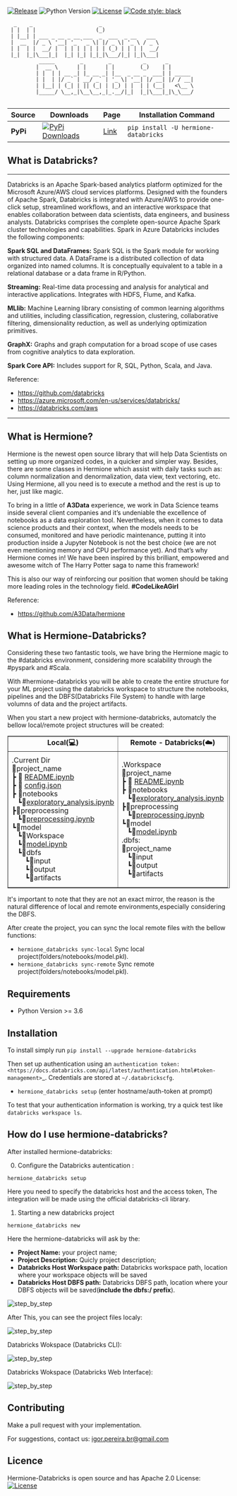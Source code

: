 [![Release](https://img.shields.io/github/v/release/igorpereirabr1/hermione_databricks)]((https://pypi.org/project/hermione-databricks/))
![Python Version](https://img.shields.io/badge/python-3.6%20|%203.7%20|%203.8-brightgreen.svg)
[![License](https://img.shields.io/badge/License-Apache%202.0-blue.svg)](https://opensource.org/licenses/Apache-2.0)
[![Code style: black](https://img.shields.io/badge/code%20style-black-000000.svg)](https://github.com/psf/black)

```
  _    _                     _                             
 | |  | |                   (_)                            
 | |__| | ___ _ __ _ __ ___  _  ___  _ __   ___            
 |  __  |/ _ \ '__| '_ ` _ \| |/ _ \| '_ \ / _ \           
 | |  | |  __/ |  | | | | | | | (_) | | | |  __/           
 |_|  |_|\___|_|  |_| |_| |_|_|\___/|_| |_|\___|         
          _____        _        _          _      _ 
         |  __ \      | |      | |        (_)    | |       
         | |  | | __ _| |_ __ _| |__  _ __ _  ___| | _____ 
         | |  | |/ _` | __/ _` | '_ \| '__| |/ __| |/ / __|
         | |__| | (_| | || (_| | |_) | |  | | (__|   <\__ \
         |_____/ \__,_|\__\__,_|_.__/|_|  |_|\___|_|\_\___/
          
 ```                                                         



| Source    | Downloads                                                                                                                       | Page                                                 | Installation Command                       |
|-----------|---------------------------------------------------------------------------------------------------------------------------------|------------------------------------------------------|--------------------------------------------|
| **PyPi**  | [![PyPi Downloads](https://pepy.tech/badge/hermione_databricks)](https://pypi.org/project/hermione_databricks/)                      | [Link](https://pypi.org/project/hermione_databricks/)        | `pip install -U hermione-databricks `                  |



## What is Databricks?
---
Databricks is an Apache Spark-based analytics platform optimized for the Microsoft Azure/AWS cloud services platforms. Designed with the founders of Apache Spark, Databricks is integrated with Azure/AWS to provide one-click setup, streamlined workflows, and an interactive workspace that enables collaboration between data scientists, data engineers, and business analysts.
Databricks comprises the complete open-source Apache Spark cluster technologies and capabilities. Spark in Azure Databricks includes the following components:

**Spark SQL and DataFrames:** Spark SQL is the Spark module for working with structured data. A DataFrame is a distributed collection of data organized into named columns. It is conceptually equivalent to a table in a relational database or a data frame in R/Python.

**Streaming:** Real-time data processing and analysis for analytical and interactive applications. Integrates with HDFS, Flume, and Kafka.

**MLlib:** Machine Learning library consisting of common learning algorithms and utilities, including classification, regression, clustering, collaborative filtering, dimensionality reduction, as well as underlying optimization primitives.

**GraphX:** Graphs and graph computation for a broad scope of use cases from cognitive analytics to data exploration.

**Spark Core API:** Includes support for R, SQL, Python, Scala, and Java.

Reference:
 - https://github.com/databricks
 - https://azure.microsoft.com/en-us/services/databricks/
 - https://databricks.com/aws
---
## What is Hermione?

Hermione is the newest open source library that will help Data Scientists on setting up more organized codes, in a quicker and simpler way. Besides, there are some classes in Hermione which assist with daily tasks such as: column normalization and denormalization, data view, text vectoring, etc. Using Hermione, all you need is to execute a method and the rest is up to her, just like magic.

To bring in a little of **A3Data** experience, we work in Data Science teams inside several client companies and it’s undeniable the excellence of notebooks as a data exploration tool. Nevertheless, when it comes to data science products and their context, when the models needs to be consumed, monitored and have periodic maintenance, putting it into production inside a Jupyter Notebook is not the best choice (we are not even mentioning memory and CPU performance yet). And that’s why Hermione comes in! We have been inspired by this brilliant, empowered and awesome witch of The Harry Potter saga to name this framework!

This is also our way of reinforcing our position that women should be taking more leading roles in the technology field. **#CodeLikeAGirl**

Reference:
 - https://github.com/A3Data/hermione

## What is Hermione-Databricks?

Considering these two fantastic tools, we have bring the Hermione magic to the #databricks environment, considering more scalability through the #pyspark and #Scala.

With  #hermione-databricks you will be able to create the entire structure for your ML project using the databricks workspace to structure the notebooks, pipelines and the DBFS(Databricks File System) to handle with large volumns of data and the project artifacts.

When you start a new project with hermione-databricks, automatcly the bellow local/remote project structures will be created:

<html>
<table style="border-collapse: collapse; width: 100%;" border="1">
<tbody>
<tr>
<td style="width: 50%; text-align: center;"><strong>Local(💻)</td>
<td style="width: 50%; text-align: center;"><strong>Remote - Databricks(☁️)</td>
</tr>
<tr>
<td style="width: 50%; line-height: 3px;page-break-inside: avoid;">
<p></p>
<p>.Current Dir</p>
<p><g-emoji class="g-emoji" alias="open_file_folder" fallback-src="https://github.githubassets.com/images/icons/emoji/unicode/1f4c2.png">📂</g-emoji>project_name</p>
<p>┣ <g-emoji class="g-emoji" alias="scroll" fallback-src="https://github.githubassets.com/images/icons/emoji/unicode/1f4dc.png">📜</g-emoji> <a href="hermione_databricks\databricks_file_text\README.ipynb">README.ipynb</a></p>
<p>┣ <g-emoji class="g-emoji" alias="scroll" fallback-src="https://github.githubassets.com/images/icons/emoji/unicode/1f4dc.png">📜</g-emoji> <a href="hermione_databricks\databricks_file_text\stack_configuration.json">config.json</a></p>
<p>┣ <g-emoji class="g-emoji" alias="open_file_folder" fallback-src="https://github.githubassets.com/images/icons/emoji/unicode/1f4c2.png">📂</g-emoji>notebooks</p>
<p>&nbsp;&nbsp; ┗<g-emoji class="g-emoji" alias="scroll" fallback-src="https://github.githubassets.com/images/icons/emoji/unicode/1f4dc.png">📜</g-emoji><a href="hermione_databricks\databricks_file_text\exploratory_analysis.ipynb">exploratory_analysis.ipynb</a></p>
<p>┣<g-emoji class="g-emoji" alias="open_file_folder" fallback-src="https://github.githubassets.com/images/icons/emoji/unicode/1f4c2.png">📂</g-emoji>preprocessing</p>
<p>&nbsp;&nbsp; ┗<g-emoji class="g-emoji" alias="scroll" fallback-src="https://github.githubassets.com/images/icons/emoji/unicode/1f4dc.png">📜</g-emoji><a href="hermione_databricks\databricks_file_text\preprocessing.ipynb">preprocessing.ipynb</a></p>
<p>┗<g-emoji class="g-emoji" alias="open_file_folder" fallback-src="https://github.githubassets.com/images/icons/emoji/unicode/1f4c2.png">📂</g-emoji>model</p>
<p>&nbsp;&nbsp; ┗<g-emoji class="g-emoji" alias="open_file_folder" fallback-src="https://github.githubassets.com/images/icons/emoji/unicode/1f4c2.png">📂</g-emoji>Workspace</p>
<p>&nbsp;&nbsp; ┗<g-emoji class="g-emoji" alias="scroll" fallback-src="https://github.githubassets.com/images/icons/emoji/unicode/1f4dc.png">📜</g-emoji><a href="hermione_databricks\databricks_file_text\model.ipynb">model.ipynb</a></p>
<p>&nbsp;&nbsp; ┗<g-emoji class="g-emoji" alias="open_file_folder" fallback-src="https://github.githubassets.com/images/icons/emoji/unicode/1f4c2.png">📂</g-emoji>dbfs</p>
<p>&nbsp;&nbsp;&nbsp; &nbsp;&nbsp; ┗<g-emoji class="g-emoji" alias="open_file_folder" fallback-src="https://github.githubassets.com/images/icons/emoji/unicode/1f4c2.png">📂</g-emoji>input</p>
<p>&nbsp;&nbsp;&nbsp; &nbsp;&nbsp; ┗<g-emoji class="g-emoji" alias="open_file_folder" fallback-src="https://github.githubassets.com/images/icons/emoji/unicode/1f4c2.png">📂</g-emoji>output</p>
<p>&nbsp;&nbsp;&nbsp; &nbsp;&nbsp; ┗<g-emoji class="g-emoji" alias="open_file_folder" fallback-src="https://github.githubassets.com/images/icons/emoji/unicode/1f4c2.png">📂</g-emoji>artifacts</p>
</td>
<td style="width: 50%; line-height: 3px;page-break-inside: avoid;">
<p></p>
<p>.Workspace</p>
<p><g-emoji class="g-emoji" alias="open_file_folder" fallback-src="https://github.githubassets.com/images/icons/emoji/unicode/1f4c2.png">📂</g-emoji>project_name</p>
<p>┣ <g-emoji class="g-emoji" alias="scroll" fallback-src="https://github.githubassets.com/images/icons/emoji/unicode/1f4dc.png">📜</g-emoji> <a href="hermione_databricks\databricks_file_text\README.ipynb">README.ipynb</a></p>
<p>┣ <g-emoji class="g-emoji" alias="open_file_folder" fallback-src="https://github.githubassets.com/images/icons/emoji/unicode/1f4c2.png">📂</g-emoji>notebooks</p>
<p>&nbsp;&nbsp; ┗<g-emoji class="g-emoji" alias="scroll" fallback-src="https://github.githubassets.com/images/icons/emoji/unicode/1f4dc.png">📜</g-emoji><a href="hermione_databricks\databricks_file_text\exploratory_analysis.ipynb">exploratory_analysis.ipynb</a></p>
<p>┣<g-emoji class="g-emoji" alias="open_file_folder" fallback-src="https://github.githubassets.com/images/icons/emoji/unicode/1f4c2.png">📂</g-emoji>preprocessing</p>
<p>&nbsp;&nbsp; ┗<g-emoji class="g-emoji" alias="scroll" fallback-src="https://github.githubassets.com/images/icons/emoji/unicode/1f4dc.png">📜</g-emoji><a href="hermione_databricks\databricks_file_text\preprocessing.ipynb">preprocessing.ipynb</a></p>
<p>┗<g-emoji class="g-emoji" alias="open_file_folder" fallback-src="https://github.githubassets.com/images/icons/emoji/unicode/1f4c2.png">📂</g-emoji>model</p>
<p>&nbsp;&nbsp; ┗<g-emoji class="g-emoji" alias="scroll" fallback-src="https://github.githubassets.com/images/icons/emoji/unicode/1f4dc.png">📜</g-emoji><a href="hermione_databricks\databricks_file_text\model.ipynb">model.ipynb</a></p>
<p></p>
<p>.dbfs:</p>
<p><g-emoji class="g-emoji" alias="open_file_folder" fallback-src="https://github.githubassets.com/images/icons/emoji/unicode/1f4c2.png">📂</g-emoji>project_name</p>
<p>&nbsp;&nbsp; ┗<g-emoji class="g-emoji" alias="open_file_folder" fallback-src="https://github.githubassets.com/images/icons/emoji/unicode/1f4c2.png">📂</g-emoji>input</p>
<p>&nbsp;&nbsp; ┗<g-emoji class="g-emoji" alias="open_file_folder" fallback-src="https://github.githubassets.com/images/icons/emoji/unicode/1f4c2.png">📂</g-emoji>output</p>
<p>&nbsp;&nbsp; ┗<g-emoji class="g-emoji" alias="open_file_folder" fallback-src="https://github.githubassets.com/images/icons/emoji/unicode/1f4c2.png">📂</g-emoji>artifacts</p>
</td>
</tr>
</tbody>
</table>
</html>

It's important to note that they are not an exact mirror, the reason is the natural difference of local and remote environments,especially considering the DBFS.

After create the project, you can sync the local remote files with the bellow functions:

- ```hermione_databricks sync-local```  Sync local project(folders/notebooks/model.pkl).
- ```hermione_databricks sync-remote``` Sync remote project(folders/notebooks/model.pkl).

Requirements
------------

-  Python Version >= 3.6

Installation
---------------

To install simply run
``pip install --upgrade hermione-databricks``


Then set up authentication using an `authentication token: <https://docs.databricks.com/api/latest/authentication.html#token-management>`_. Credentials are stored at ``~/.databrickscfg``.

- ``hermione_databricks setup`` (enter hostname/auth-token at prompt)

To test that your authentication information is working, try a quick test like ``databricks workspace ls``.


## How do I use hermione-databricks?
After installed hermione-databricks:

0.  Configure the Databricks autentication :

```
hermione_databricks setup
```
Here you need to specify the databricks host and the access token, The integration will be made using the official databricks-cli library.

1. Starting a new databricks project

```
hermione_databricks new
```
Here the hermione-databricks will ask by the:
- **Project Name:** your project name;
- **Project Description:** Quicly project description;
- **Databricks Host Workspace path:** Databricks workspace path, location where your workspace objects will be saved
- **Databricks Host DBFS path:** Databricks DBFS path, location where your DBFS objects will be saved(**include the dbfs:/ prefix**).

![step_by_step](images/hermione_databricks_new_project.png)

After This, you can see the project files localy:

![step_by_step](images/hermione_databricks_new_project_2.png)

Databricks Wokspace (Databricks CLI):

![step_by_step](images/hermione_databricks_new_project_3.png)

Databricks Wokspace (Databricks Web Interface):

![step_by_step](images/hermione_databricks_new_project_4.png)



## Contributing

  Make a pull request with your implementation.

For suggestions, contact us: igor.pereira.br@gmail.com

## Licence
Hermione-Databricks is open source and has Apache 2.0 License: [![License](https://img.shields.io/badge/License-Apache%202.0-blue.svg)](https://opensource.org/licenses/Apache-2.0)